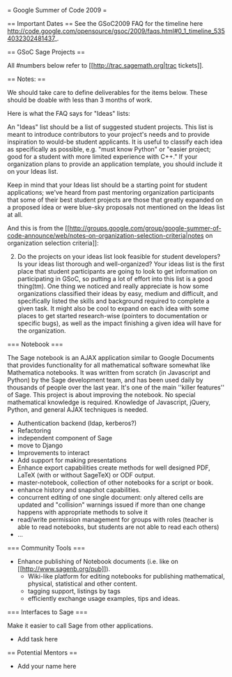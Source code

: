 = Google Summer of Code 2009 =

== Important Dates ==
See the GSoC2009 FAQ for the timeline here http://code.google.com/opensource/gsoc/2009/faqs.html#0_1_timeline_5354032302481437_.

== GSoC Sage Projects ==

All #numbers below refer to [[http://trac.sagemath.org|trac tickets]].

== Notes: ==

We should take care to define deliverables for the items below. These should be doable with less than 3 months of work.

Here is what the FAQ says for "Ideas" lists:

  An "Ideas" list should be a list of suggested student projects. This list is meant to introduce contributors to your project's needs and to provide inspiration to would-be student applicants. It is useful to classify each idea as specifically as possible, e.g. "must know Python" or "easier project; good for a student with more limited experience with C++." If your organization plans to provide an application template, you should include it on your Ideas list.

 Keep in mind that your Ideas list should be a starting point for student applications; we've heard from past mentoring organization participants that some of their best student projects are those that greatly expanded on a proposed idea or were blue-sky proposals not mentioned on the Ideas list at all. 


And this is from the [[http://groups.google.com/group/google-summer-of-code-announce/web/notes-on-organization-selection-criteria|notes on organization selection criteria]]:

 2) Do the projects on your ideas list look feasible for student developers?  Is your ideas list thorough and well-organized?  Your ideas list is the first place that student participants are going to look to get information on participating in GSoC, so putting a lot of effort into this list is a good thing(tm).  One thing we noticed and really appreciate is how some organizations classified their ideas by easy, medium and difficult, and specifically listed the skills and background required to complete a given task.  It might also be cool to expand on each idea with some places to get started research-wise (pointers to documentation or specific bugs), as well as the impact finishing a given idea will have for the organization.


=== Notebook ===

The Sage notebook is an AJAX application similar to Google Documents that provides
functionality for all mathematical software somewhat like Mathematica notebooks. 
It was written from scratch (in Javascript and Python) by the Sage development team,
and has been used daily by thousands of people over the last year.  It's one of the
main ''killer features'' of Sage.  This project is about improving the notebook.
No special mathematical knowledge is required.  Knowledge of Javascript, jQuery, Python,
and general AJAX techniques is needed. 

 * Authentication backend (ldap, kerberos?)
 * Refactoring
  * independent component of Sage
  * move to Django
 * Improvements to interact
 * Add support for making presentations
 * Enhance export capabilities create methods for well designed PDF, LaTeX (with or without SageTeX) or ODF output.
 * master-notebook, collection of other notebooks for a script or book.
 * enhance history and snapshot capabilities.
 * concurrent editing of one single document: only altered cells are updated and "collision" warnings issued if more than one change happens with appropriate methods to solve it
 * read/write permission management for groups with roles (teacher is able to read notebooks, but students are not able to read each others)
 * ...

=== Community Tools ===
 * Enhance publishing of Notebook documents (i.e. like on [[http://www.sagenb.org/pub]]).
   * Wiki-like platform for editing notebooks for publishing mathematical, physical, statistical and other content. 
   * tagging support, listings by tags
   * efficiently exchange usage examples, tips and ideas.

=== Interfaces to Sage ===

Make it easier to call Sage from other applications. 

 * Add task here

== Potential Mentors ==
 * Add your name here
